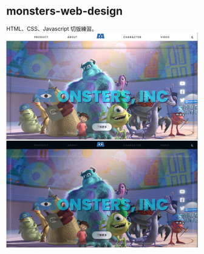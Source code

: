 # monsters-web-design

HTML、CSS、Javascript 切版練習。
![homepage.](./assets/homepage.png)
![darkmode](./assets/darkmode.png)
